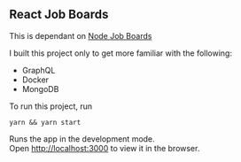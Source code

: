 ## React Job Boards

This is dependant on [Node Job Boards](https://github.com/jnav24/node-job-boards)

I built this project only to get more familiar with the following:

- GraphQL
- Docker
- MongoDB

To run this project, run

```
yarn && yarn start
```

Runs the app in the development mode.<br />
Open [http://localhost:3000](http://localhost:3000) to view it in the browser.
